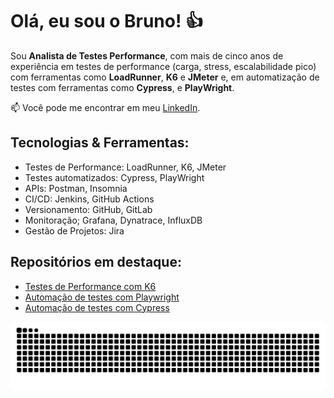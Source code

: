 # Olá, eu sou o Bruno! 👍

Sou **Analista de Testes Performance**, com mais de cinco anos de experiência em testes de performance (carga, stress, escalabilidade pico) com ferramentas como **LoadRunner**, **K6** e **JMeter** e, em automatização de testes com ferramentas como **Cypress**, e **PlayWright**.

📫 Você pode me encontrar em meu [LinkedIn](https://www.linkedin.com/in/brunohfdorea/).

## Tecnologias & Ferramentas:
- Testes de Performance: LoadRunner, K6, JMeter
- Testes automatizados: Cypress, PlayWright
- APIs: Postman, Insomnia
- CI/CD: Jenkins, GitHub Actions
- Versionamento: GitHub, GitLab
- Monitoração; Grafana, Dynatrace, InfluxDB
- Gestão de Projetos: Jira

## Repositórios em destaque:
- [Testes de Performance com K6](https://github.com/BrunoDorea/teste-performance-k6-horadoqa)
- [Automação de testes com Playwright](https://github.com/BrunoDorea/qatw-1-paybank)
- [Automação de testes com Cypress](https://github.com/BrunoDorea/qa-automation-cypress)

<p align="center">
  <img alig src="https://github.com/BrunoDorea/BrunoDorea/blob/output/github-contribution-grid-snake.svg"/>
</p>
